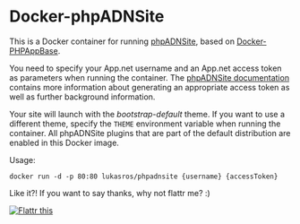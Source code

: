 # Docker-phpADNSite

This is a Docker container for running [phpADNSite](https://github.com/LukasRos/phpADNSite), based on [Docker-PHPAppBase](https://github.com/Jadoos/Docker-PHPAppBase).

You need to specify your App.net username and an App.net access token as parameters when running the container. The [phpADNSite documentation](https://github.com/LukasRos/phpADNSite) contains more information about generating an appropriate access token as well as further background information.

Your site will launch with the *bootstrap-default* theme. If you want to use a different theme, specify the `THEME` environment variable when running the container. All phpADNSite plugins that are part of the default distribution are enabled in this Docker image.

Usage:

    docker run -d -p 80:80 lukasros/phpadnsite {username} {accessToken}


Like it?! If you want to say thanks, why not flattr me? :)

[![Flattr this](https://api.flattr.com/button/flattr-badge-large.png)](https://flattr.com/thing/3725248/LukasRosphpADNSite-on-GitHub)
